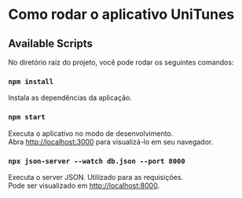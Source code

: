# Como rodar o aplicativo UniTunes

## Available Scripts

No diretório raiz do projeto, você pode rodar os seguintes comandos:

### `npm install`

Instala as dependências da aplicação.

### `npm start`

Executa o aplicativo no modo de desenvolvimento.\
Abra [http://localhost:3000](http://localhost:3000) para visualizá-lo em seu navegador.

### `npx json-server --watch db.json --port 8000`
Executa o server JSON. Utilizado para as requisições.\
Pode ser visualizado em [http://localhost:8000](http://localhost:8000).